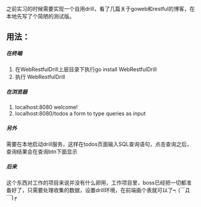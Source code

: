 之前实习的时候需要实现一个自用drill，看了几篇关于goweb和restful的博客，在本地先写了个简陋的测试版。

## 用法：
##### 在终端
1. 在WebRestfulDrill上层目录下执行go install WebRestfulDrill
2. 执行 WebRestfulDrill

##### 在浏览器
1. localhost:8080
welcome!
2. localhost:8080/todos
a form to type queries as input

##### 另外
需要在本地启动drill服务，这样在todos页面输入SQL查询语句，点击查询之后，查询结果会在查询btn下面显示

##### 后来
这个东西对工作的项目来说并没有什么卵用，工作项目里，boss已经把一切都准备好了，只需要处理收集的数据，设置drill环境，在前端画个表就可以了┑(￣Д ￣)┍
